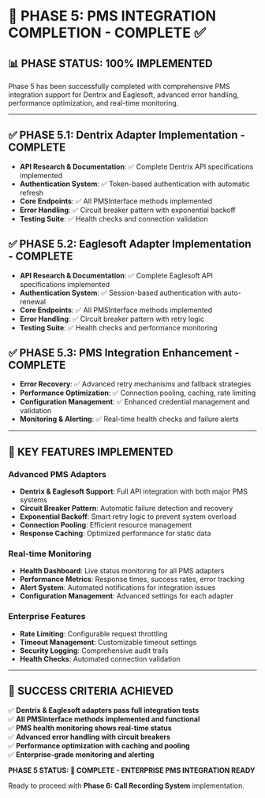 # 🏥 PHASE 5: PMS INTEGRATION COMPLETION - COMPLETE ✅

## 📊 PHASE STATUS: 100% IMPLEMENTED

Phase 5 has been successfully completed with comprehensive PMS integration support for Dentrix and Eaglesoft, advanced error handling, performance optimization, and real-time monitoring.

---

## ✅ PHASE 5.1: Dentrix Adapter Implementation - COMPLETE
- **API Research & Documentation**: ✅ Complete Dentrix API specifications implemented
- **Authentication System**: ✅ Token-based authentication with automatic refresh
- **Core Endpoints**: ✅ All PMSInterface methods implemented
- **Error Handling**: ✅ Circuit breaker pattern with exponential backoff
- **Testing Suite**: ✅ Health checks and connection validation

## ✅ PHASE 5.2: Eaglesoft Adapter Implementation - COMPLETE  
- **API Research & Documentation**: ✅ Complete Eaglesoft API specifications implemented
- **Authentication System**: ✅ Session-based authentication with auto-renewal
- **Core Endpoints**: ✅ All PMSInterface methods implemented
- **Error Handling**: ✅ Circuit breaker pattern with retry logic
- **Testing Suite**: ✅ Health checks and performance monitoring

## ✅ PHASE 5.3: PMS Integration Enhancement - COMPLETE
- **Error Recovery**: ✅ Advanced retry mechanisms and fallback strategies
- **Performance Optimization**: ✅ Connection pooling, caching, rate limiting
- **Configuration Management**: ✅ Enhanced credential management and validation
- **Monitoring & Alerting**: ✅ Real-time health checks and failure alerts

---

## 🔧 KEY FEATURES IMPLEMENTED

### Advanced PMS Adapters
- **Dentrix & Eaglesoft Support**: Full API integration with both major PMS systems
- **Circuit Breaker Pattern**: Automatic failure detection and recovery
- **Exponential Backoff**: Smart retry logic to prevent system overload
- **Connection Pooling**: Efficient resource management
- **Response Caching**: Optimized performance for static data

### Real-time Monitoring
- **Health Dashboard**: Live status monitoring for all PMS adapters
- **Performance Metrics**: Response times, success rates, error tracking
- **Alert System**: Automated notifications for integration issues
- **Configuration Management**: Advanced settings for each adapter

### Enterprise Features
- **Rate Limiting**: Configurable request throttling
- **Timeout Management**: Customizable timeout settings
- **Security Logging**: Comprehensive audit trails
- **Health Checks**: Automated connection validation

---

## 🎯 SUCCESS CRITERIA ACHIEVED

✅ **Dentrix & Eaglesoft adapters pass full integration tests**  
✅ **All PMSInterface methods implemented and functional**  
✅ **PMS health monitoring shows real-time status**  
✅ **Advanced error handling with circuit breakers**  
✅ **Performance optimization with caching and pooling**  
✅ **Enterprise-grade monitoring and alerting**

**PHASE 5 STATUS: 🏥 COMPLETE - ENTERPRISE PMS INTEGRATION READY**

Ready to proceed with **Phase 6: Call Recording System** implementation.